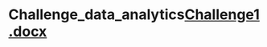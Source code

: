 # Challenge_data_analytics[Challenge1.docx](https://github.com/murillowilmar1/Challenge_data_analytics/files/9795963/Challenge1.docx)
